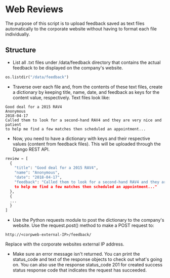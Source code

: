 # **Web Reviews**
The purpose of this script is to upload feedback saved as text files automatically to the corporate website without having to format each file individually.

## **Structure**
* List all .txt files under /data/feedback directory that contains the actual feedback to be displayed on the company's website.
```python
os.listdir("/data/feedback")
```
* Traverse over each file and, from the contents of these text files, create a dictionary by keeping title, name, date, and feedback as keys for the content value, respectively. Text files look like:
```
Good deal for a 2015 RAV4
Anonymous
2018-04-17
Called them to look for a second-hand RAV4 and they are very nice and patient 
to help me find a few matches then scheduled an appointment...
```
* Now, you need to have a dictionary with keys and their respective values (content from feedback files). This will be uploaded through the Django REST API.
```python
review = [
  {
    "title": "Good deal for a 2015 RAV4",
    "name": "Anonymous",
    "date": "2018-04-17",
    "feedback": "Called them to look for a second-hand RAV4 and they are very nice and patient 
    to help me find a few matches then scheduled an appointment..."
  },
  {
  ...
  }
]
```
* Use the Python requests module to post the dictionary to the company's website. Use the request.post() method to make a POST request to:
```
http://<corpweb-external-IP>/feedback/
```
Replace <corpweb-external-IP> with the corporate websites external IP address.
* Make sure an error message isn't returned. You can print the status_code and text of the response objects to check out what's going on. You can also use the response status_code 201 for created success status response code that indicates the request has succeeded.

